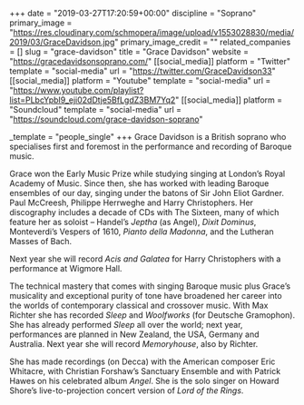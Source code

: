 +++
date = "2019-03-27T17:20:59+00:00"
discipline = "Soprano"
primary_image = "https://res.cloudinary.com/schmopera/image/upload/v1553028830/media/2019/03/GraceDavidson.jpg"
primary_image_credit = ""
related_companies = []
slug = "grace-davidson"
title = "Grace Davidson"
website = "https://gracedavidsonsoprano.com/"
[[social_media]]
platform = "Twitter"
template = "social-media"
url = "https://twitter.com/GraceDavidson33"
[[social_media]]
platform = "Youtube"
template = "social-media"
url = "https://www.youtube.com/playlist?list=PLbcYpbI9_eji02dDtje5BfLgdZ3BM7Yq2"
[[social_media]]
platform = "Soundcloud"
template = "social-media"
url = "https://soundcloud.com/grace-davidson-soprano"

_template = "people_single"
+++
Grace Davidson is a British soprano who specialises first and foremost in the performance and recording of Baroque music.

Grace won the Early Music Prize while studying singing at London’s Royal Academy of Music. Since then, she has worked with leading Baroque ensembles of our day, singing under the batons of Sir John Eliot Gardner. Paul McCreesh, Philippe Herrweghe and Harry Christophers. Her discography includes a decade of CDs with The Sixteen, many of which feature her as soloist – Handel’s _Jeptha_ (as Angel), _Dixit Dominus_, Monteverdi’s Vespers of 1610, _Pianto della Madonna_, and the Lutheran Masses of Bach.

Next year she will record _Acis and Galatea_ for Harry Christophers with a performance at Wigmore Hall.

The technical mastery that comes with singing Baroque music plus Grace’s musicality and exceptional purity of tone have broadened her career into the worlds of contemporary classical and crossover music. With Max Richter she has recorded _Sleep_ and _Woolfworks_ (for Deutsche Gramophon). She has already performed _Sleep_ all over the world; next year, performances are planned in New Zealand, the USA, Germany and Australia. Next year she will record _Memoryhouse_, also by Richter.

She has made recordings (on Decca) with the American composer Eric Whitacre, with Christian Forshaw’s Sanctuary Ensemble and with Patrick Hawes on his celebrated album _Angel_. She is the solo singer on Howard Shore’s live-to-projection concert version of _Lord of the Rings_.